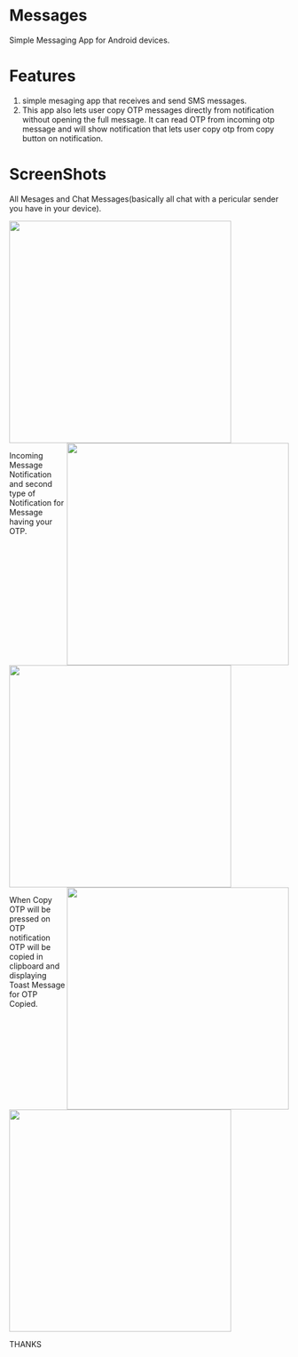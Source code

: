 # Messages
Simple Messaging App for Android devices.

# Features
1) simple mesaging app that receives and send SMS messages.
2) This app also lets user copy OTP messages directly from notification without opening the full message.
   It can read OTP from incoming otp message and will show notification that lets user copy otp from copy button on notification.
   
# ScreenShots

All Mesages and Chat Messages(basically all chat with a pericular sender you have in your device).

<p float="left">
  <img src="/Screenshot_messages.png" width="400" />
  <img src="/Screenshot_chat.png" width="400" align="right"/> 
</p>


Incoming Message Notification and second type of Notification for Message having your OTP.

<p float="left">
  <img src="/Screenshot_notification.png" width="400" />
  <img src="/Screenshot_otp_notification.png" width="400" align="right"/> 
</p>


When Copy OTP will be pressed on OTP notification OTP will be copied in clipboard and displaying Toast Message for OTP Copied.

<p float="left">
  <img src="/Screenshot_otp_copied.png" width="400" />
</p>

THANKS
